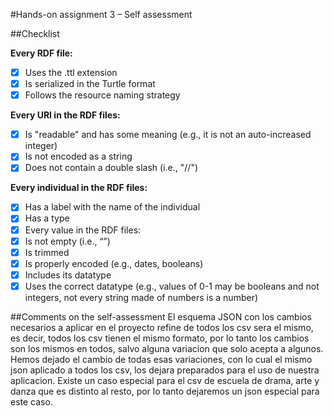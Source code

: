 #Hands-on assignment 3 – Self assessment

##Checklist

**Every RDF file:**

- [X] Uses the .ttl extension
- [X] Is serialized in the Turtle format
- [X] Follows the resource naming strategy

**Every URI in the RDF files:**

- [X] Is "readable" and has some meaning (e.g., it is not an auto-increased integer) 
- [X] Is not encoded as a string
- [X] Does not contain a double slash (i.e., "//")

**Every individual in the RDF files:**

- [X] Has a label with the name of the individual
- [X] Has a type
- [X] Every value in the RDF files:
- [X] Is not empty (i.e., “”)
- [X] Is trimmed
- [X] Is properly encoded (e.g., dates, booleans)
- [X] Includes its datatype
- [X] Uses the correct datatype (e.g., values of 0-1 may be booleans and not integers, not every string made of numbers is a number) 

##Comments on the self-assessment
El esquema JSON con los cambios necesarios a aplicar en el proyecto refine de todos los csv sera el mismo, es decir, todos los csv tienen el mismo formato, por lo tanto los cambios son los mismos en todos, salvo alguna variacion que solo acepta a algunos. Hemos dejado el cambio de todas esas variaciones, con lo cual el mismo json aplicado a todos los csv, los dejara preparados para el uso de nuestra aplicacion. Existe un caso especial para el csv de escuela de drama, arte y danza que es distinto al resto, por lo tanto dejaremos un json especial para este caso.